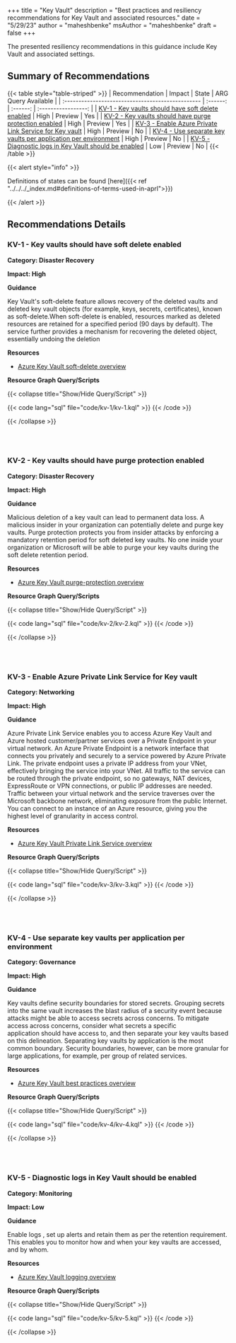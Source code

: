 +++
title = "Key Vault"
description = "Best practices and resiliency recommendations for Key Vault and associated resources."
date = "5/29/23"
author = "maheshbenke"
msAuthor = "maheshbenke"
draft = false
+++

The presented resiliency recommendations in this guidance include Key Vault and associated settings.

## Summary of Recommendations

{{< table style="table-striped" >}}
| Recommendation                                    |  Impact  |  State   | ARG Query Available |
| :------------------------------------------------ | :------: | :------: | :-----------------: |
| [KV-1 - Key vaults should have soft delete enabled](#kv-1---key-vaults-should-have-soft-delete-enabled) | High | Preview  |         Yes         |
| [KV-2 - Key vaults should have purge protection enabled](#kv-2---key-vaults-should-have-purge-protection-enabled) | High | Preview |         Yes          |
| [KV-3 - Enable Azure Private Link Service for Key vault](#kv-3---enable-azure-private-link-service-for-key-vault) | High | Preview |         No          |
| [KV-4 - Use separate key vaults per application per environment](#kv-4---use-separate-key-vaults-per-application-per-environment) | High | Preview |   No          |
| [KV-5 - Diagnostic logs in Key Vault should be enabled](#kv-5---diagnostic-logs-in-key-vault-should-be-enabled) | Low | Preview |         No          |
{{< /table >}}

{{< alert style="info" >}}

Definitions of states can be found [here]({{< ref "../../../_index.md#definitions-of-terms-used-in-aprl">}})

{{< /alert >}}

## Recommendations Details

### KV-1 - Key vaults should have soft delete enabled

**Category: Disaster Recovery**

**Impact: High**

**Guidance**

Key Vault's soft-delete feature allows recovery of the deleted vaults and deleted key vault objects (for example, keys, secrets, certificates), known as soft-delete.When soft-delete is enabled, resources marked as deleted resources are retained for a specified period (90 days by default). The service further provides a mechanism for recovering the deleted object, essentially undoing the deletion

**Resources**

- [Azure Key Vault soft-delete overview](https://learn.microsoft.com/azure/key-vault/general/soft-delete-overview)

**Resource Graph Query/Scripts**

{{< collapse title="Show/Hide Query/Script" >}}

{{< code lang="sql" file="code/kv-1/kv-1.kql" >}} {{< /code >}}

{{< /collapse >}}

<br><br>

### KV-2 - Key vaults should have purge protection enabled

**Category: Disaster Recovery**

**Impact: High**

**Guidance**

Malicious deletion of a key vault can lead to permanent data loss. A malicious insider in your organization can potentially delete and purge key vaults. Purge protection protects you from insider attacks by enforcing a mandatory retention period for soft deleted key vaults. No one inside your organization or Microsoft will be able to purge your key vaults during the soft delete retention period.

**Resources**

- [Azure Key Vault purge-protection overview](https://learn.microsoft.com/azure/key-vault/general/soft-delete-overview#purge-protection)

**Resource Graph Query/Scripts**

{{< collapse title="Show/Hide Query/Script" >}}

{{< code lang="sql" file="code/kv-2/kv-2.kql" >}} {{< /code >}}

{{< /collapse >}}

<br><br>

### KV-3 - Enable Azure Private Link Service for Key vault

**Category: Networking**

**Impact: High**

**Guidance**

Azure Private Link Service enables you to access Azure Key Vault and Azure hosted customer/partner services over a Private Endpoint in your virtual network. An Azure Private Endpoint is a network interface that connects you privately and securely to a service powered by Azure Private Link. The private endpoint uses a private IP address from your VNet, effectively bringing the service into your VNet. All traffic to the service can be routed through the private endpoint, so no gateways, NAT devices, ExpressRoute or VPN connections, or public IP addresses are needed. Traffic between your virtual network and the service traverses over the Microsoft backbone network, eliminating exposure from the public Internet. You can connect to an instance of an Azure resource, giving you the highest level of granularity in access control.

**Resources**

- [Azure Key Vault Private Link Service overview](https://learn.microsoft.com/azure/key-vault/general/security-features#network-security)

**Resource Graph Query/Scripts**

{{< collapse title="Show/Hide Query/Script" >}}

{{< code lang="sql" file="code/kv-3/kv-3.kql" >}} {{< /code >}}

{{< /collapse >}}

<br><br>

### KV-4 - Use separate key vaults per application per environment

**Category: Governance**

**Impact: High**

**Guidance**

Key vaults define security boundaries for stored secrets. Grouping secrets into the same vault increases the blast radius of a security event because attacks might be able to access secrets across concerns. To mitigate access across concerns, consider what secrets a specific application should have access to, and then separate your key vaults based on this delineation. Separating key vaults by application is the most common boundary. Security boundaries, however, can be more granular for large applications, for example, per group of related services.

**Resources**

- [Azure Key Vault best practices overview](https://learn.microsoft.com/azure/key-vault/general/best-practices#why-we-recommend-separate-key-vaults)

**Resource Graph Query/Scripts**

{{< collapse title="Show/Hide Query/Script" >}}

{{< code lang="sql" file="code/kv-4/kv-4.kql" >}} {{< /code >}}

{{< /collapse >}}

<br><br>

### KV-5 - Diagnostic logs in Key Vault should be enabled

**Category: Monitoring**

**Impact: Low**

**Guidance**

Enable logs , set up alerts and retain them as per the retention requirement. This enables you to monitor how and when your key vaults are accessed, and by whom.

**Resources**

- [Azure Key Vault logging overview](https://learn.microsoft.com/azure/key-vault/general/logging?tabs=Vault)

**Resource Graph Query/Scripts**

{{< collapse title="Show/Hide Query/Script" >}}

{{< code lang="sql" file="code/kv-5/kv-5.kql" >}} {{< /code >}}

{{< /collapse >}}

<br><br>
